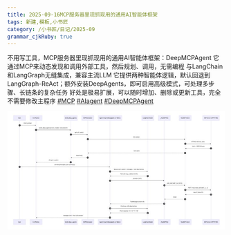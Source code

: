 ```yaml
---
title: 2025-09-16MCP服务器里现抓现用的通用AI智能体框架
tags: 新建,模板,小书匠
category: /小书匠/日记/2025-09
grammar_cjkRuby: true
---
```


不用写工具，MCP服务器里现抓现用的通用AI智能体框架：DeepMCPAgent 它通过MCP来动态发现和调用外部工具，然后规划、调用，无需编程 与LangChain和LangGraph无缝集成，兼容主流LLM 它提供两种智能体逻辑，默认回退到LangGraph-ReAct；额外安装DeepAgents，即可启用高级模式，可处理多步骤、长链条的复杂任务 好处是极易扩展，可以随时增加、删除或更新工具，完全不需要修改主程序 [#MCP](https://x.com/hashtag/MCP?src=hashtag_click) [#AIagent](https://x.com/hashtag/AIagent?src=hashtag_click) [#DeepMCPAgent](https://x.com/hashtag/DeepMCPAgent?src=hashtag_click)

![enter description here](./images/1758014123586.png)
